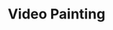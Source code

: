 ---
inv_num: 2008-002
add_credit:
url: 2008-002-video-painting
title: Video Painting
year: '2008'
display_year: '2008'
medium: VHS tape
dims:
pitch: "​2 hour video improvisation made on an assortment of video tools."
ps: ​Video painting is a 2 hour (eeek!) long video edited onto a <i><b> unique</b></i>
  VHS cassette tape I made using various image generation technology I had lying around
  (Amiga Toaster, Video FX Ed/it machines, vidicon cameras, Final Cut, etc, etc, etc).
  It was edited down from about 14 hours of improvisation (aka just hitting random
  buttons). Below are some stills. To see it please check <a title="" href="http://americanart.si.edu/collections/search/artwork/?id=78231">this</a>
  place out cause they have the only tape.
live_url:
youtube:
related_code:
subheading:
download:
commission:
layout: things-i-made
---